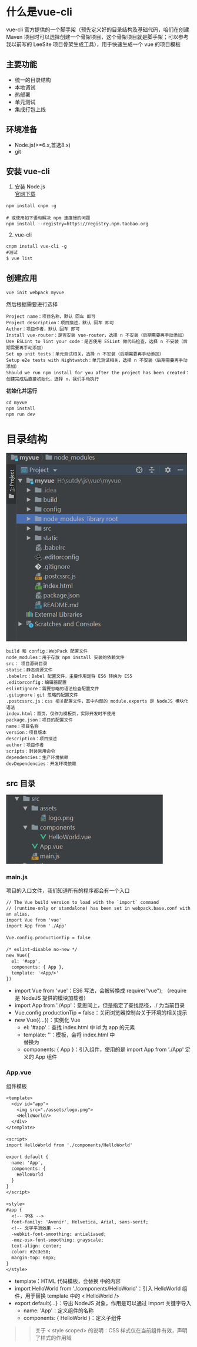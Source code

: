 # 什么是vue-cli  
vue-cli 官方提供的一个脚手架（预先定义好的目录结构及基础代码，咱们在创建 Maven 项目时可以选择创建一个骨架项目，这个骨架项目就是脚手架；可以参考我以前写的 LeeSite 项目骨架生成工具），用于快速生成一个 vue 的项目模板  
## 主要功能   
* 统一的目录结构  
* 本地调试
* 热部署
* 单元测试
* 集成打包上线  
## 环境准备
* Node.js(>=6.x,首选8.x)
* git  
## 安装  vue-cli  
1. 安装 Node.js  
[官网下载](http://nodejs.cn/download)  
```
npm install cnpm -g

# 或使用如下语句解决 npm 速度慢的问题
npm install --registry=https://registry.npm.taobao.org
```
2. vue-cli  
```
cnpm install vue-cli -g
#测试  
$ vue list
```
## 创建应用  
```
vue init webpack myvue
```
然后根据需要进行选择  
```
Project name：项目名称，默认 回车 即可
Project description：项目描述，默认 回车 即可
Author：项目作者，默认 回车 即可
Install vue-router：是否安装 vue-router，选择 n 不安装（后期需要再手动添加）
Use ESLint to lint your code：是否使用 ESLint 做代码检查，选择 n 不安装（后期需要再手动添加）
Set up unit tests：单元测试相关，选择 n 不安装（后期需要再手动添加）
Setup e2e tests with Nightwatch：单元测试相关，选择 n 不安装（后期需要再手动添加）
Should we run npm install for you after the project has been created：创建完成后直接初始化，选择 n，我们手动执行
```
**初始化并运行** 
```
cd myvue
npm install
npm run dev
```
# 目录结构  
![](./img/TIM图片20191202105722.png)  
```
build 和 config：WebPack 配置文件  
node_modules：用于存放 npm install 安装的依赖文件
src： 项目源码目录
static：静态资源文件
.babelrc：Babel 配置文件，主要作用是将 ES6 转换为 ES5
.editorconfig：编辑器配置
eslintignore：需要忽略的语法检查配置文件
.gitignore：git 忽略的配置文件
.postcssrc.js：css 相关配置文件，其中内部的 module.exports 是 NodeJS 模块化语法
index.html：首页，仅作为模板页，实际开发时不使用
package.json：项目的配置文件
name：项目名称
version：项目版本
description：项目描述
author：项目作者
scripts：封装常用命令
dependencies：生产环境依赖
devDependencies：开发环境依赖
```
## src 目录
![](./img/TIM图片20191202110017.png)  

### main.js
项目的入口文件，我们知道所有的程序都会有一个入口
```
// The Vue build version to load with the `import` command
// (runtime-only or standalone) has been set in webpack.base.conf with an alias.
import Vue from 'vue'
import App from './App'

Vue.config.productionTip = false

/* eslint-disable no-new */
new Vue({
  el: '#app',
  components: { App },
  template: '<App/>'
})
```
* import Vue from 'vue'：ES6 写法，会被转换成 require("vue"); （require 是 NodeJS 提供的模块加载器）
* import App from './App'：意思同上，但是指定了查找路径，./ 为当前目录
* Vue.config.productionTip = false：关闭浏览器控制台关于环境的相关提示
* new Vue({...})：实例化 Vue  
  * el: '#app'：查找 index.html 中 id 为 app 的元素
  * template: '<App/>'：模板，会将 index.html 中 <div id="app"></div> 替换为 <App />
  * components: { App }：引入组件，使用的是 import App from './App' 定义的 App 组件
### App.vue
组件模板  
```
<template>
  <div id="app">
    <img src="./assets/logo.png">
    <HelloWorld/>
  </div>
</template>

<script>
import HelloWorld from './components/HelloWorld'

export default {
  name: 'App',
  components: {
    HelloWorld
  }
}
</script>

<style>
#app {
  <!-- 字体 -->
  font-family: 'Avenir', Helvetica, Arial, sans-serif;
  <!-- 文字平滑效果 -->
  -webkit-font-smoothing: antialiased;
  -moz-osx-font-smoothing: grayscale;
  text-align: center;
  color: #2c3e50;
  margin-top: 60px;
}
</style>

```
* template：HTML 代码模板，会替换 <App /> 中的内容
* import HelloWorld from './components/HelloWorld'：引入 HelloWorld 组件，用于替换 template 中的 < HelloWorld />  
* export default{...}：导出 NodeJS 对象，作用是可以通过 import 关键字导入
  * name: 'App'：定义组件的名称
  * components: { HelloWorld }：定义子组件
>> 关于 < style scoped> 的说明：CSS 样式仅在当前组件有效，声明了样式的作用域